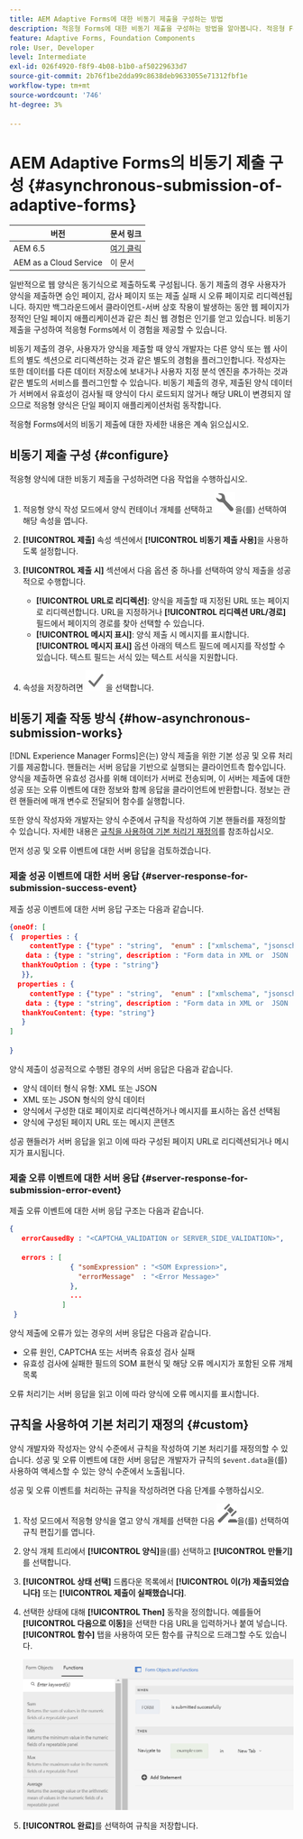 ```yaml
---
title: AEM Adaptive Forms에 대한 비동기 제출을 구성하는 방법
description: 적응형 Forms에 대한 비동기 제출을 구성하는 방법을 알아봅니다. 적응형 Forms에 대해 비동기 제출이 작동하는 방식에 대해 자세히 알아보십시오.
feature: Adaptive Forms, Foundation Components
role: User, Developer
level: Intermediate
exl-id: 026f4920-f8f9-4b08-b1b0-af50229633d7
source-git-commit: 2b76f1be2dda99c8638deb9633055e71312fbf1e
workflow-type: tm+mt
source-wordcount: '746'
ht-degree: 3%

---
```


# AEM Adaptive Forms의 비동기 제출 구성 {#asynchronous-submission-of-adaptive-forms}


| 버전 | 문서 링크 |
| -------- | ---------------------------- |
| AEM 6.5 | [여기 클릭](https://experienceleague.adobe.com/docs/experience-manager-65/forms/adaptive-forms-advanced-authoring/asynchronous-submissions-adaptive-forms.html?lang=ko) |
| AEM as a Cloud Service | 이 문서 |


일반적으로 웹 양식은 동기식으로 제출하도록 구성됩니다. 동기 제출의 경우 사용자가 양식을 제출하면 승인 페이지, 감사 페이지 또는 제출 실패 시 오류 페이지로 리디렉션됩니다. 하지만 백그라운드에서 클라이언트-서버 상호 작용이 발생하는 동안 웹 페이지가 정적인 단일 페이지 애플리케이션과 같은 최신 웹 경험은 인기를 얻고 있습니다. 비동기 제출을 구성하여 적응형 Forms에서 이 경험을 제공할 수 있습니다.

비동기 제출의 경우, 사용자가 양식을 제출할 때 양식 개발자는 다른 양식 또는 웹 사이트의 별도 섹션으로 리디렉션하는 것과 같은 별도의 경험을 플러그인합니다. 작성자는 또한 데이터를 다른 데이터 저장소에 보내거나 사용자 지정 분석 엔진을 추가하는 것과 같은 별도의 서비스를 플러그인할 수 있습니다. 비동기 제출의 경우, 제출된 양식 데이터가 서버에서 유효성이 검사될 때 양식이 다시 로드되지 않거나 해당 URL이 변경되지 않으므로 적응형 양식은 단일 페이지 애플리케이션처럼 동작합니다.

적응형 Forms에서의 비동기 제출에 대한 자세한 내용은 계속 읽으십시오.

## 비동기 제출 구성 {#configure}

적응형 양식에 대한 비동기 제출을 구성하려면 다음 작업을 수행하십시오.

1. 적응형 양식 작성 모드에서 양식 컨테이너 개체를 선택하고 ![cmppr1](assets/configure-icon.svg)을(를) 선택하여 해당 속성을 엽니다.
1. **[!UICONTROL 제출]** 속성 섹션에서 **[!UICONTROL 비동기 제출 사용]**&#x200B;을 사용하도록 설정합니다.
1. **[!UICONTROL 제출 시]** 섹션에서 다음 옵션 중 하나를 선택하여 양식 제출을 성공적으로 수행합니다.

   * **[!UICONTROL URL로 리디렉션]**: 양식을 제출할 때 지정된 URL 또는 페이지로 리디렉션합니다. URL을 지정하거나 **[!UICONTROL 리디렉션 URL/경로]** 필드에서 페이지의 경로를 찾아 선택할 수 있습니다.
   * **[!UICONTROL 메시지 표시]**: 양식 제출 시 메시지를 표시합니다. **[!UICONTROL 메시지 표시]** 옵션 아래의 텍스트 필드에 메시지를 작성할 수 있습니다. 텍스트 필드는 서식 있는 텍스트 서식을 지원합니다.

1. 속성을 저장하려면 ![check-button1](assets/save_icon.svg)을 선택합니다.

## 비동기 제출 작동 방식 {#how-asynchronous-submission-works}

[!DNL Experience Manager Forms]은(는) 양식 제출을 위한 기본 성공 및 오류 처리기를 제공합니다. 핸들러는 서버 응답을 기반으로 실행되는 클라이언트측 함수입니다. 양식을 제출하면 유효성 검사를 위해 데이터가 서버로 전송되며, 이 서버는 제출에 대한 성공 또는 오류 이벤트에 대한 정보와 함께 응답을 클라이언트에 반환합니다. 정보는 관련 핸들러에 매개 변수로 전달되어 함수를 실행합니다.

또한 양식 작성자와 개발자는 양식 수준에서 규칙을 작성하여 기본 핸들러를 재정의할 수 있습니다. 자세한 내용은 [규칙을 사용하여 기본 처리기 재정의](#custom)를 참조하십시오.

먼저 성공 및 오류 이벤트에 대한 서버 응답을 검토하겠습니다.

### 제출 성공 이벤트에 대한 서버 응답 {#server-response-for-submission-success-event}

제출 성공 이벤트에 대한 서버 응답 구조는 다음과 같습니다.

```json
{oneOf: [
{  properties : {
     contentType : {"type" : "string",  "enum" : ["xmlschema", "jsonschema"]},
    data : {type : "string", description : "Form data in XML or  JSON  format"},
   thankYouOption : {type : "string"}
   }},
  properties : {
     contentType : {"type" : "string",  "enum" : ["xmlschema", "jsonschema"]},
    data : {type : "string", description : "Form data in XML or  JSON  format"},
   thankYouContent: {type: "string"}
   }
]

}
```

양식 제출이 성공적으로 수행된 경우의 서버 응답은 다음과 같습니다.

* 양식 데이터 형식 유형: XML 또는 JSON
* XML 또는 JSON 형식의 양식 데이터
* 양식에서 구성한 대로 페이지로 리디렉션하거나 메시지를 표시하는 옵션 선택됨
* 양식에 구성된 페이지 URL 또는 메시지 콘텐츠

성공 핸들러가 서버 응답을 읽고 이에 따라 구성된 페이지 URL로 리디렉션되거나 메시지가 표시됩니다.

### 제출 오류 이벤트에 대한 서버 응답 {#server-response-for-submission-error-event}

제출 오류 이벤트에 대한 서버 응답 구조는 다음과 같습니다.

```json
{
   errorCausedBy : "<CAPTCHA_VALIDATION or SERVER_SIDE_VALIDATION>",

   errors : [
               { "somExpression" : "<SOM Expression>",
                 "errorMessage"  : "<Error Message>"
               },
               ...
             ]
 }
```

양식 제출에 오류가 있는 경우의 서버 응답은 다음과 같습니다.

* 오류 원인, CAPTCHA 또는 서버측 유효성 검사 실패
* 유효성 검사에 실패한 필드의 SOM 표현식 및 해당 오류 메시지가 포함된 오류 개체 목록

오류 처리기는 서버 응답을 읽고 이에 따라 양식에 오류 메시지를 표시합니다.

## 규칙을 사용하여 기본 처리기 재정의 {#custom}

양식 개발자와 작성자는 양식 수준에서 규칙을 작성하여 기본 처리기를 재정의할 수 있습니다. 성공 및 오류 이벤트에 대한 서버 응답은 개발자가 규칙의 `$event.data`을(를) 사용하여 액세스할 수 있는 양식 수준에서 노출됩니다.

성공 및 오류 이벤트를 처리하는 규칙을 작성하려면 다음 단계를 수행하십시오.

1. 작성 모드에서 적응형 양식을 열고 양식 개체를 선택한 다음 ![edit-rules1](assets/edit-rules-icon.svg)을(를) 선택하여 규칙 편집기를 엽니다.
1. 양식 개체 트리에서 **[!UICONTROL 양식]**&#x200B;을(를) 선택하고 **[!UICONTROL 만들기]**&#x200B;를 선택합니다.
1. **[!UICONTROL 상태 선택]** 드롭다운 목록에서 **[!UICONTROL 이(가) 제출되었습니다]** 또는 **[!UICONTROL 제출이 실패했습니다]**.
1. 선택한 상태에 대해 **[!UICONTROL Then]** 동작을 정의합니다. 예를들어 **[!UICONTROL 다음으로 이동]**&#x200B;을 선택한 다음 URL을 입력하거나 붙여 넣습니다. **[!UICONTROL 함수]** 탭을 사용하여 모든 함수를 규칙으로 드래그할 수도 있습니다.

   ![전송 처리기 완료](assets/form-submission-handler.png)

1. **[!UICONTROL 완료]**&#x200B;를 선택하여 규칙을 저장합니다.